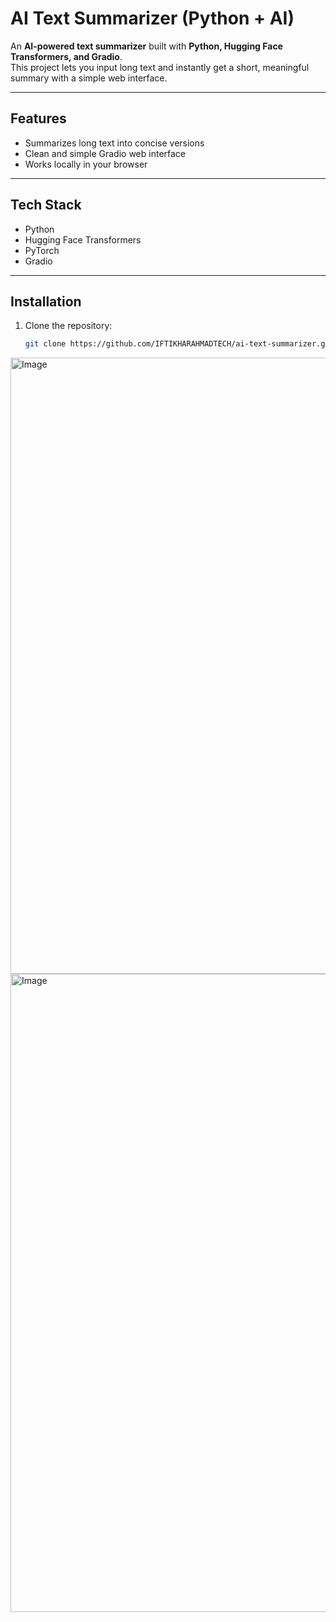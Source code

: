 #  AI Text Summarizer (Python + AI)

An **AI-powered text summarizer** built with **Python, Hugging Face Transformers, and Gradio**.  
This project lets you input long text and instantly get a short, meaningful summary with a simple web interface.

---
## Features
- Summarizes long text into concise versions  
- Clean and simple Gradio web interface  
- Works locally in your browser  
---
## Tech Stack
- Python  
- Hugging Face Transformers  
- PyTorch  
- Gradio  
---
## Installation
1. Clone the repository:
   ```bash
   git clone https://github.com/IFTIKHARAHMADTECH/ai-text-summarizer.git
<img width="1260" height="986" alt="Image" src="https://github.com/user-attachments/assets/99966be7-7320-48f0-ad56-52dcc8bc14ef" />

<img width="630" height="1021" alt="Image" src="https://github.com/user-attachments/assets/6c42314d-ca20-40d6-9e9a-5e1419b20075" />
